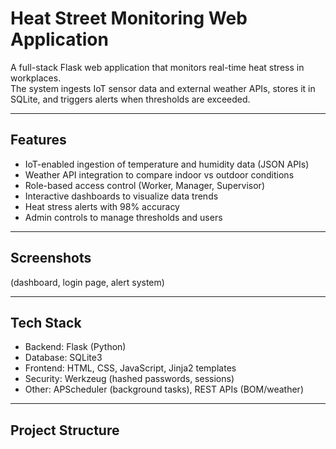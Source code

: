 # Heat Street Monitoring Web Application

A full-stack Flask web application that monitors real-time heat stress in workplaces.  
The system ingests IoT sensor data and external weather APIs, stores it in SQLite, and triggers alerts when thresholds are exceeded.

---

## Features
- IoT-enabled ingestion of temperature and humidity data (JSON APIs)
- Weather API integration to compare indoor vs outdoor conditions
- Role-based access control (Worker, Manager, Supervisor)
- Interactive dashboards to visualize data trends
- Heat stress alerts with 98% accuracy
- Admin controls to manage thresholds and users

---

## Screenshots
(dashboard, login page, alert system)

---

## Tech Stack
- Backend: Flask (Python)
- Database: SQLite3
- Frontend: HTML, CSS, JavaScript, Jinja2 templates
- Security: Werkzeug (hashed passwords, sessions)
- Other: APScheduler (background tasks), REST APIs (BOM/weather)

---

## Project Structure
